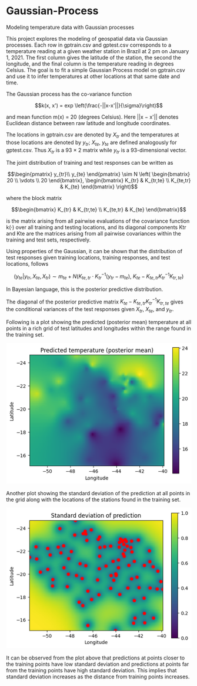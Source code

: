 # Gaussian-Process
Modeling temperature data with Gaussian processes

This project explores the modeling of geospatial data via Gaussian processes. Each row in gptrain.csv and gptest.csv corresponds to a temperature reading at a given weather station in Brazil at 2 pm on January 1, 2021. The first column gives the latitude of the station, the second the longitude, and the final column is the temperature reading in degrees Celsius. The goal is to fit a simple Gaussian Process model on gptrain.csv and use it to infer temperatures at other locations at that same date and time.

The Gaussian process has the co-variance function 

$$k(x, x') = exp \left(\frac{-||x-x'||}{\sigma}\right)$$

and mean function m(x) = 20 (degrees Celsius). Here ||x − x'|| denotes Euclidean distance between raw latitude and longitude coordinates.

The locations in gptrain.csv are denoted by $X_{tr}$ and the temperatures at those locations are denoted by $y_{tr}$; $X_{te}$, $y_{te}$ are defined analogously for gptest.csv. Thus $X_{tr}$ is a 93 × 2 matrix while $y_{tr}$ is a 93-dimensional vector.

The joint distribution of training and test responses can be written as

$$\begin{pmatrix} 
  y_{tr}\\
  y_{te} 
\end{pmatrix} \sim N \left( \begin{bmatrix}
20 \\
\vdots \\
20
\end{bmatrix}, \begin{bmatrix}
K_{tr} & K_{tr,te} \\ 
K_{te,tr} & K_{te} 
\end{bmatrix} \right)$$

where the block matrix 

$$\begin{bmatrix}
K_{tr} & K_{tr,te} \\ 
K_{te,tr} & K_{te} 
\end{bmatrix}$$

is the matrix arising from all pairwise evaluations of the covariance function k(·) over all training and testing locations, and its diagonal components Ktr and Kte are the matrices arising from all pairwise covariances within the training and test sets, respectively.

Using properties of the Gaussian, it can be shown that the distribution of test responses given training locations, training responses, and test locations, follows

$$ (y_{te} | y_{tr}, X_{te}, X_{tr}) \sim m_{te} + N( K_{te,tr} \cdot K_{tr}^{−1} (y_{tr} − m_{te}),\ K_{te} − K_{te,tr} K_{tr}^{−1} K_{tr,te} ) $$

In Bayesian language, this is the posterior predictive distribution.

The diagonal of the posterior predictive matrix $K_{te} − K_{te,tr}K_{tr}^{−1} K_{tr,te}$ gives the conditional variances of the test responses given $X_{tr}$, $X_{te}$, and $y_{tr}$.

Following is a plot showing the predicted (posterior mean) temperature at all points in a rich grid of test latitudes and longitudes within the range found in the training set. 

![](images/q6a.png)

Another plot showing the standard deviation of the prediction at all points in the grid along with the locations of the stations found in the training set.

![](images/q6b.png)

It can be observed from the plot above that predictions at points closer to the training points have low standard deviation and predictions at points far from the training points have high standard deviation. This implies that standard deviation increases as the distance from training points increases.
